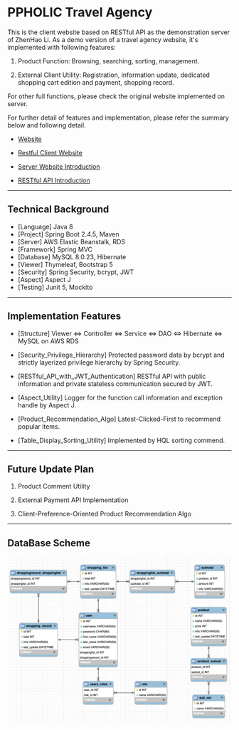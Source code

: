 # PPHOLIC Travel Agency #

This is the client website based on RESTful API as the demonstration server of ZhenHao Li.
As a demo version of a travel agency website, it's implemented with following features:

1. Product Function: Browsing, searching, sorting, management.

2. External Client Utility: Registration, information update, dedicated shopping cart edition and payment, shopping record. 

For other full functions, please check the original website implemented on server.


For further detail of features and implementation, please refer the summary below and following detail.

* [Website](http://travel.ppholic.tw)

* [Restful Client Website ](http://restful.travel.ppholic.tw/)

* [Server Website Introduction](http://travel.ppholic.tw/website-introdcution)

* [RESTful API Introduction](http://travel.ppholic.tw/rest-api-introdcution)

---

## Technical Background

* [Language]    Java 8
* [Project]     Spring Boot 2.4.5, Maven
* [Server]      AWS Elastic Beanstalk, RDS
* [Framework]   Spring MVC
* [Database]    MySQL 8.0.23, Hibernate
* [Viewer]      Thymeleaf, Bootstrap 5
* [Security]    Spring Security, bcrypt, JWT
* [Aspect]      Aspect J
* [Testing]     Junit 5, Mockito

---

## Implementation Features

* [Structure] Viewer <=> Controller <=> Service <=> DAO <=> Hibernate <=> MySQL on AWS RDS

* [Security_Privilege_Hierarchy] Protected password data by bcrypt and strictly layerized privilege hierarchy by Spring Security.

* [RESTful_API_with_JWT_Authentication] RESTful API with public information and private stateless communication secured by JWT.

* [Aspect_Utility] Logger for the function call information and exception handle by Aspect J.

* [Product_Recommendation_Algo] Latest-Clicked-First to recommend popular items.

* [Table_Display_Sorting_Utility] Implemented by HQL sorting commend.

---

## Future Update Plan

1. Product Comment Utility

2. External Payment API Implementation

3. Client-Preference-Oriented Product Recommendation Algo

---

## DataBase Scheme
![image](../ppholic_server_demo/src/main/resources/static/images/SQL_Scheme.png)